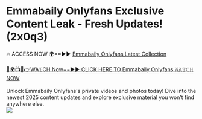 # Emmabaily Onlyfans Exclusive Content Leak - Fresh Updates! (2x0q3)

🔥 ACCESS NOW 🌍==►► <a href="https://tinyurl.com/kvy9nzfs" rel="nofollow">Emmabaily Onlyfans Latest Collection</a>
<br><br>
[🔴🌍📺📱👉WA𝚃CH Now==►► CLICK HERE TO Emmabaily Onlyfans 𝚆𝙰𝚃𝙲𝙷 NOW](https://tinyurl.com/kvy9nzfs)
<br><br>
Unlock Emmabaily Onlyfans's private videos and photos today! Dive into the newest 2025 content updates and explore exclusive material you won’t find anywhere else.
<br>
<a href="https://tinyurl.com/kvy9nzfs" rel="nofollow" data-target="animated-image.originalLink"><img src="https://camo.githubusercontent.com/8a4f000d20f83aca3bf7ec5f350d767afa0574a8a352519fd8cfa583a6f93a33/68747470733a2f2f692e696d6775722e636f6d2f644a486b345a712e676966" data-canonical-src="https://i.imgur.com/dJHk4Zq.gif" style="max-width: 100%; display: inline-block;" data-target="animated-image.originalImage"></a>
<br>
